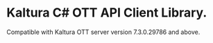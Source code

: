 # Kaltura C# OTT API Client Library.
Compatible with Kaltura OTT server version 7.3.0.29786 and above.
